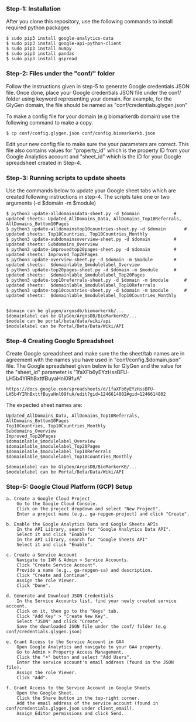 ### Step-1: Installation
After you clone this repository, use the following commands to install required python packages
```
$ sudo pip3 install google-analytics-data
$ sudo pip3 install google-api-python-client
$ sudo pip3 install numpy
$ sudo pip3 install pandas
$ sudo pip3 install gspread
```


### Step-2: Files under the "conf/" folder
Follow the instructions given in step-5 to generate Google credentials JSON file. Once done, place 
your Google credentials JSON file under the conf/ folder using keyword representing your domain. 
For example, for the GlyGen domain, the file should be named as "conf/credentials.glygen.json" 

To make a config file for your domain (e.g biomarkerdb domain) use the following command to make a copy.
```
$ cp conf/config.glygen.json conf/config.biomarkerkb.json
```
Edit your new config file to make sure the your parameters are correct. This file also contains values
for "property_id" which is the property ID from your Google Analytics account and "sheet_id" which is the
ID for your Google spreadsheet created in Step-4.


### Step-3: Running scripts to update sheets
Use the commands below to update your Google sheet tabs which are created following instructions in step-4. The 
scripts take one or two arguments (-d $domain -m $module) 
```
$ python3 update-alldomainsdata-sheet.py -d $domain      		# updated sheets: Updated_AllDomains_Data, AllDomains_Top10Referrals, AllDomains_Bottom10Pages
$ python3 update-alldomainstop10countries-sheet.py -d $domain		# updated sheets: Top10Countries, Top10Countries_Monthly
$ python3 update-subdomainsoverview-sheet.py -d $domain			# updated sheets: Subdomains_Overview
$ python3 update-improvedtop20pages-sheet.py -d $domain			# updated sheets: Improved_Top20Pages
$ python3 update-overview-sheet.py -d $domain -m $module		# updated sheets:  $domainlable_$modulelabel_Overview
$ python3 update-top20pages-sheet.py -d $domain -m $module		# updated sheets:  $domainlable_$modulelabel_Top20Pages
$ python3 update-top10referrals-sheet.py -d $domain -m $module		# updated sheets:  $domainlable_$modulelabel_Top10Referrals
$ python3 update-top10countries-sheet.py -d $domain -m $module		# updated sheets:  $domainlable_$modulelabel_Top10Countries_Monthly


$domain can be glygen/argosdb/biomarkerkb/... 
$domainlabel can be GlyGen/ArgosDB/BioMarkerKB/...
$module can be portal/beta/data/wiki/api
$modulelabel can be Portal/Beta/Data/Wiki/API
```


### Step-4 Creating Google Spreadsheet
Create Google spreadsheet and make sure the the sheet/tab names are in agreement with the names you have
used in "conf/config.$domain.json" file. The Google spreadsheet given below is for GlyGen and the value
for the "sheet_id" parameter is "1faXFb6yEYzHssBFU-LH5b4YIRhBxttfBuyaHnl09fuA"
```
https://docs.google.com/spreadsheets/d/1faXFb6yEYzHssBFU-LH5b4YIRhBxttfBuyaHnl09fuA/edit?gid=1246614802#gid=1246614802
```
The expected sheet names are:
```
Updated_AllDomains_Data, AllDomains_Top10Referrals, AllDomains_Bottom10Pages
Top10Countries, Top10Countries_Monthly
Subdomains_Overview
Improved_Top20Pages
$domainlable_$modulelabel_Overview
$domainlable_$modulelabel_Top20Pages
$domainlable_$modulelabel_Top10Referrals
$domainlable_$modulelabel_Top10Countries_Monthly

$domainlabel can be GlyGen/ArgosDB/BioMarkerKB/...
$modulelabel can be Portal/Beta/Data/Wiki/API
```

  

### Step-5: Google Cloud Platform (GCP) Setup

	a. Create a Google Cloud Project
		Go to the Google Cloud Console.
		Click on the project dropdown and select "New Project".
		Enter a project name (e.g., ga-repgen-project) and click "Create".

	b. Enable the Google Analytics Data and Google Sheets APIs
		In the API Library, search for "Google Analytics Data API".
		Select it and click "Enable".
		In the API Library, search for "Google Sheets API"
		Select it and click "Enable".

	c. Create a Service Account
		Navigate to IAM & Admin > Service Accounts.
		Click "Create Service Account".
		Provide a name (e.g., ga-repgen-sa) and description.
		Click "Create and Continue".
		Assign the role Viewer.
		Click "Done".

	d. Generate and Download JSON Credentials
		In the Service Accounts list, find your newly created service account.
		Click on it, then go to the "Keys" tab.
		Click "Add Key" > "Create New Key".
		Select "JSON" and click "Create".
		Save the downloaded JSON file under the conf/ folder (e.g conf/credentials.glygen.json)

	e. Grant Access to the Service Account in GA4
		Open Google Analytics and navigate to your GA4 property.
		Go to Admin > Property Access Management.
		Click the "+" button and select "Add Users".
		Enter the service account's email address (found in the JSON file).
		Assign the role Viewer.
		Click "Add".

	f. Grant Access to the Service Account in Google Sheets
		Open the Google Sheet.
		Click the Share button in the top-right corner.
		Add the email address of the service account (found in  conf/credentials.glygen.json under client_email).
		Assign Editor permissions and click Send.

